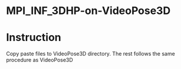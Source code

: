 # MPI_INF_3DHP-on-VideoPose3D

# Instruction
Copy paste files to VideoPose3D directory.
The rest follows the same procedure as VideoPose3D
